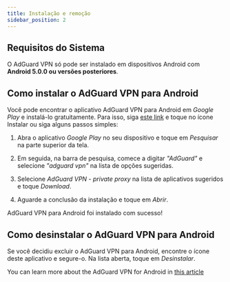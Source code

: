 ```yaml
---
title: Instalação e remoção
sidebar_position: 2
---
```


## Requisitos do Sistema

O AdGuard VPN só pode ser instalado em dispositivos Android com **Android 5.0.0 ou versões posteriores**.

## Como instalar o AdGuard VPN para Android

Você pode encontrar o aplicativo AdGuard VPN para Android em *Google Play* e instalá-lo gratuitamente. Para isso, siga [este link](https://play.google.com/store/apps/details?id=com.adguard.vpn) e toque no ícone Instalar ou siga alguns passos simples:

1. Abra o aplicativo *Google Play* no seu dispositivo e toque em *Pesquisar* na parte superior da tela.

2. Em seguida, na barra de pesquisa, comece a digitar *"AdGuard"* e selecione *"adguard vpn"* na lista de opções sugeridas.

3. Selecione *AdGuard VPN - private proxy* na lista de aplicativos sugeridos e toque *Download*.

4. Aguarde a conclusão da instalação e toque em *Abrir*.

AdGuard VPN para Android foi instalado com sucesso!

## Como desinstalar o AdGuard VPN para Android

Se você decidiu excluir o AdGuard VPN para Android, encontre o ícone deste aplicativo e segure-o. Na lista aberta, toque em *Desinstalar*.

You can learn more about the AdGuard VPN for Android in [this article](overview.md)
